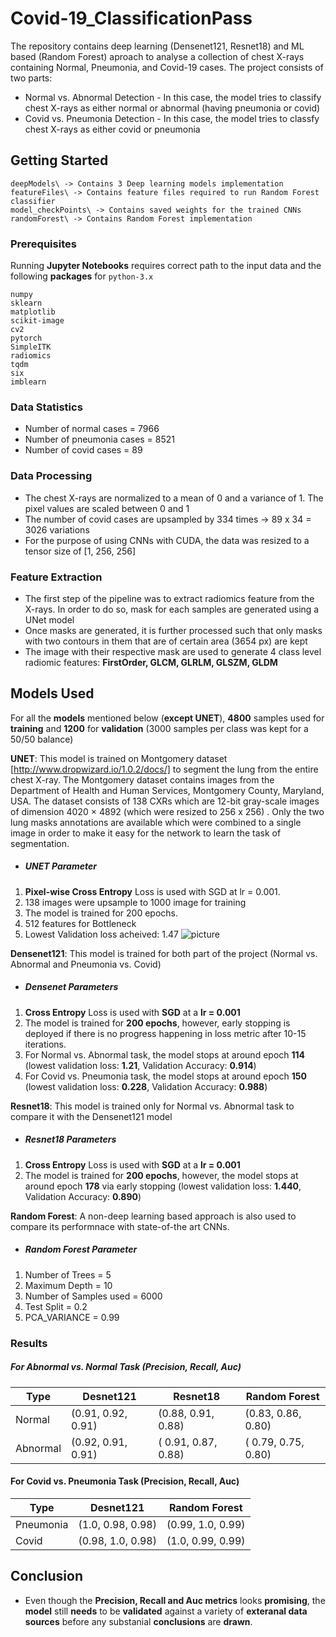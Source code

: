 # Covid-19_ClassificationPass
The repository contains deep learning (Densenet121, Resnet18) and ML based (Random Forest) aproach to analyse a collection of chest X-rays containing Normal, Pneumonia, and Covid-19 cases. The project consists of two parts:
* Normal vs. Abnormal Detection - In this case, the model tries to classify chest X-rays as either normal or abnormal (having pneumonia or covid)
* Covid vs. Pneumonia Detection - In this case, the model tries to classfy chest X-rays as either covid or pneumonia

## Getting Started
```
deepModels\ -> Contains 3 Deep learning models implementation
featureFiles\ -> Contains feature files required to run Random Forest classifier
model_checkPoints\ -> Contains saved weights for the trained CNNs
randomForest\ -> Contains Random Forest implementation
```

### Prerequisites

Running **Jupyter Notebooks** requires correct path to the input data and the following **packages** for ```python-3.x```

```
numpy
sklearn
matplotlib
scikit-image
cv2
pytorch
SimpleITK
radiomics
tqdm
six
imblearn
```

### Data Statistics

* Number of normal cases = 7966
* Number of pneumonia cases = 8521
* Number of covid cases = 89

### Data Processing
* The chest X-rays are normalized to a mean of 0 and a variance of 1. The pixel values are scaled between 0 and 1
* The number of covid cases are upsampled by 334 times -> 89 x 34 = 3026 variations
* For the purpose of using CNNs with CUDA, the data was resized to a tensor size of [1, 256, 256]

### Feature Extraction
* The first step of the pipeline was to extract radiomics feature from the X-rays. In order to do so, mask for each samples are generated using a UNet model 
* Once masks are generated, it is further processed such that only masks with two contours in them that are of certain area (3654 px) are kept
* The image with their respective mask are used to generate 4 class level radiomic features: **FirstOrder, GLCM, GLRLM, GLSZM, GLDM**

## Models Used
For all the **models** mentioned below (**except UNET**), **4800** samples used for **training** and **1200** for **validation** (3000 samples per class was kept for a 50/50 balance)

**UNET**: This model is trained on Montgomery dataset [http://www.dropwizard.io/1.0.2/docs/] to segment the lung from the entire chest X-ray. The Montgomery dataset contains images from the Department of Health and Human Services, Montgomery County, Maryland, USA. The dataset consists of 138 CXRs which are 12-bit gray-scale images of dimension 4020 × 4892 (which were resized to 256 x 256) . Only the two lung masks annotations are available which were combined to a single image in order to make it easy for the network to learn the task of segmentation. 

* ##### UNET Parameter
1. **Pixel-wise Cross Entropy** Loss is used with SGD at lr = 0.001.
2. 138 images were upsample to 1000 image for training
2. The model is trained for 200 epochs.
3. 512 features for Bottleneck
4. Lowest Validation loss acheived: 1.47
![picture]("C:\Users\\AnilYadav\\Desktop\\Projects\\covid-19\\U-netLoss.png)


**Densenet121**: This model is trained for both part of the project (Normal vs. Abnormal and Pneumonia vs. Covid)

* ##### Densenet Parameters
1. **Cross Entropy** Loss is used with **SGD** at a **lr = 0.001**
2. The model is trained for **200 epochs**, however, early stopping is deployed if there is no progress happening in loss metric after 10-15 iterations.
3. For Normal vs. Abnormal task, the model stops at around epoch **114** (lowest validation loss: **1.21**, Validation Accuracy: **0.914**)
4. For Covid vs. Pneumonia task, the model stops at around epoch **150** (lowest validation loss: **0.228**, Validation Accuracy: **0.988**)

**Resnet18**: This model is trained only for Normal vs. Abnormal task to compare it with the Densenet121 model

* ##### Resnet18 Parameters
1. **Cross Entropy** Loss is used with **SGD** at a **lr = 0.001**
2. The model is trained for **200 epochs**, however, the model stops at around epoch **178** via early stopping (lowest validation loss: **1.440**, Validation Accuracy: **0.890**)

**Random Forest**: A non-deep learning based approach is also used to compare its performnace with state-of-the art CNNs.

* ##### Random Forest Parameter
1. Number of Trees = 5
2. Maximum Depth = 10
3. Number of Samples used = 6000
4. Test Split = 0.2
5. PCA_VARIANCE = 0.99

### Results

##### For Abnormal vs. Normal Task (Precision, Recall, Auc)
Type | Desnet121 | Resnet18 | Random Forest
--- | --- | --- | --- |
Normal | (0.91, 0.92, 0.91) | (0.88, 0.91, 0.88) | (0.83, 0.86, 0.80) |
Abnormal | (0.92, 0.91, 0.91) | ( 0.91, 0.87, 0.88) | ( 0.79, 0.75, 0.80) |

#### For Covid vs. Pneumonia Task (Precision, Recall, Auc)
Type | Desnet121 | Random Forest
--- | --- | ---- |
Pneumonia | (1.0, 0.98, 0.98) | (0.99, 1.0, 0.99) |
Covid | (0.98, 1.0, 0.98) | (1.0, 0.99, 0.99) |


## Conclusion

* Even though the **Precision, Recall and Auc metrics** looks **promising**, the **model** still **needs** to be **validated** against a variety of **exteranal data sources** before any substanial **conclusions** are **drawn**.